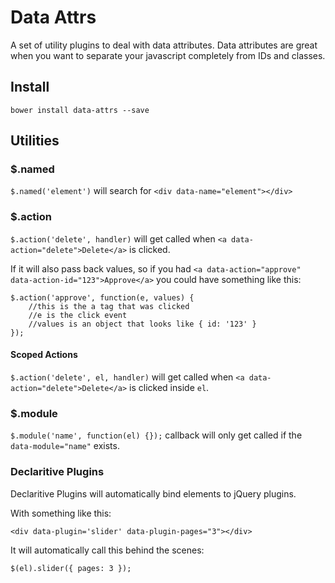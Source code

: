 # Data Attrs

A set of utility plugins to deal with data attributes.  Data attributes are great when you want to separate your javascript completely from IDs and classes.

## Install

`bower install data-attrs --save`

## Utilities

### $.named

`$.named('element')` will search for `<div data-name="element"></div>`

### $.action

`$.action('delete', handler)` will get called when `<a data-action="delete">Delete</a>` is clicked.

If it will also pass back values, so if you had `<a data-action="approve" data-action-id="123">Approve</a>` you could have something like this:

```
$.action('approve', function(e, values) {
	//this is the a tag that was clicked
	//e is the click event
	//values is an object that looks like { id: '123' }
});
```

#### Scoped Actions

`$.action('delete', el, handler)` will get called when `<a data-action="delete">Delete</a>` is clicked inside `el`.

### $.module

`$.module('name', function(el) {});` callback will only get called if the `data-module="name"` exists.

### Declaritive Plugins

Declaritive Plugins will automatically bind elements to jQuery plugins.

With something like this:

```
<div data-plugin='slider' data-plugin-pages="3"></div>
```

It will automatically call this behind the scenes:

```
$(el).slider({ pages: 3 });
```

